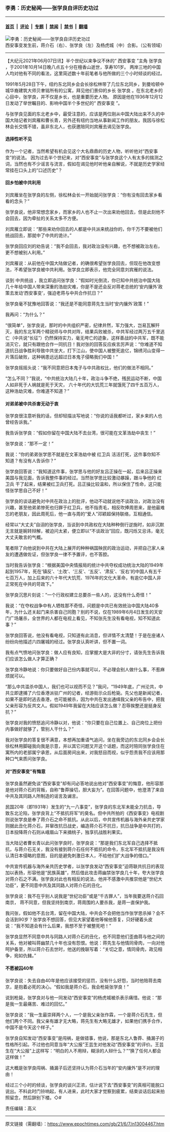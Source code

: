 ### 李勇：历史秘闻——张学良自评历史功过

---

#### [首页](../../../..?n13004467) &nbsp;|&nbsp; [评论](../../../../../epoch-comment?n13004467) &nbsp;|&nbsp; [专题](../../../../../epoch-special?n13004467) &nbsp;|&nbsp; [禁闻](../../../../../epoch-news?n13004467) &nbsp;|&nbsp; [禁书](../../../../../books?n13004467) &nbsp;|&nbsp; [翻墙](https://github.com/gfw-breaker/nogfw/blob/master/README.md?n13004467)


<div><img alt="李勇：历史秘闻——张学良自评历史功过" class="attachment-djy_600_400 size-djy_600_400 wp-post-image" src="https://i.epochtimes.com/assets/uploads/2019/12/Zhang_Xueliang_Yang_Hucheng_and_Chiang_Kai-shek.jpg"/>
<div class="caption">
 西安事变发生前，蒋介石（右）、张学良（左）及杨虎城（中）合影。（公有领域）
</div></div><hr/><div class="post_content" id="artbody" itemprop="articleBody">
 <!-- article content begin -->
 <p>
  【大纪元2021年06月07日讯】半个世纪以来争议不休的“
  <ok href="https://www.epochtimes.com/gb/tag/%E8%A5%BF%E5%AE%89%E4%BA%8B%E5%8F%98.html">
   西安事变
  </ok>
  ”主角
  <ok href="https://www.epochtimes.com/gb/tag/%E5%BC%A0%E5%AD%A6%E8%89%AF.html">
   张学良
  </ok>
  ，于2001年10月14日晚八点五十分在檀香山逝世，享寿101岁。 两岸三地的中国人均对他有不同的看法，这里简述数十年前笔者与他所做的三个小时倾谈的经过。
 </p>
 <p>
  1991年5月28日下午，纽约东北同乡会会长徐松林带了几位东北同乡，到曼哈顿中城华裔建筑大师贝聿铭所有的公寓，拜见他们景仰的乡长
  <ok href="https://www.epochtimes.com/gb/tag/%E5%BC%A0%E5%AD%A6%E8%89%AF.html">
   张学良
  </ok>
  。在东北老乡的心目中，张学良，并不仅是乡长，也是重要历史人物。 原因是他在1936年12月12日发动了举世瞩目的、影响中国半个多世纪的“
  <ok href="https://www.epochtimes.com/gb/tag/%E8%A5%BF%E5%AE%89%E4%BA%8B%E5%8F%98.html">
   西安事变
  </ok>
  ”。
 </p>
 <p>
  与张学良见面的东北老乡中，最受注意的，应该是两位刚从中国大陆出来不久的中国大陆记者刘宾雁和曹长青，另外还有纽约当地从事新闻工作的朋友。我因与徐松林会长交情不错，虽非东北人，也获邀陪同刘宾雁去谒见张学良。
 </p>
 <h4>
  选择性听不见
 </h4>
 <p>
  作为一个记者，当然希望有机会见这个大名鼎鼎的历史人物，听听他对“西安事变”的说法。 因为过去半个世纪来，对“西安事变”与张学良这个人有太多的揣测之词，当然也有不少谣言与流言，假如在谒见他时听他亲自解说，不就是历史学家经常挂在口头上的“口述历史”？
 </p>
 <h4>
  回乡怕被中共利用
 </h4>
 <p>
  刘宾雁坐在张学良的左侧，徐松林会长一开始就问张学良：“你有没有回去家乡看看的念头？”
 </p>
 <p>
  张学良说，他非常想念家乡，而家乡的人也不止一次出来劝他回去，但是此刻他不会回去，因为牵扯的关系太多不方便。
 </p>
 <p>
  刘宾雁立即说：“那些来劝你回去的人都是中共派来统战你的，你千万不要被他们统战回去，那就中了中共的诡计。”
 </p>
 <p>
  张学良回应刘的劝告说：“我不会回去，我对政治没有兴趣，也不想被政治左右，更不想被别人利用。”
 </p>
 <p>
  刘宾雁说：从前他在中国大陆做记者，的确很希望张学良回去，但现在他改变想法，不希望张学良被中共利用。张学良立即表示，他完全同意刘宾雁的说法。
 </p>
 <p>
  谈到
  <ok href="https://www.epochtimes.com/gb/tag/%E4%B8%AD%E5%85%B1%E7%BB%9F%E6%88%98.html">
   中共统战
  </ok>
  ，我立即追问张学良：“假如时光倒流，你已知中共统治中国大陆几十年给中国人带来深重的浩劫灾难，你是不是还会反对蒋老总统的‘安内攘外’政策去发动‘西安事变’，强迫老蒋与中共合作抗日？”
 </p>
 <p>
  张学良毫不犹豫地回答说：“我还是不能同意蒋先生当时‘安内攘外’政策！”
 </p>
 <p>
  我再问：“为什么？”
 </p>
 <p>
  “很简单”，张学良说，那时的中共组织严密，纪律井然，军力强大，岂易瓦解歼灭，我的东北军两个精锐师与中共对阵，结果兵败被杀，中共军经过两万五千里逃亡（中共说“长征”）仍然保持实力，毫无垮亡的迹象，这样善战的中共军，既不能消灭它，就只有跟他合作一同抗日！我对张的回答反应疾言厉声说：“你难道不知道抗日战争胜利导致中共坐大，打下江山，使中国人被整死逾亿，锦绣河山变得一片落后破败，这种祸患远远超过日本鬼子侵略我们中国！”
 </p>
 <p>
  张学良摇摇头说：“我不同意把日本鬼子与中共政权比，他们的做法不相同。”
 </p>
 <p>
  “怎么不同？”我说，“中共统治大陆几十年，政治斗争不绝，残民运动不断，中国人如非死于人祸就是死于天灾， 六十年代的大饥荒三年就饿死了四千五百万人，这种浩劫灾难，你难道不知道？”
 </p>
 <h4>
  对弟弟被中共杀害无动于衷
 </h4>
 <p>
  张学良很注意听我的话，但却轻描淡写地说：“你说的话我都听过，家乡来的人也曾经告诉我。”
 </p>
 <p>
  我告诉张学良：“假如你留在中国大陆不去台湾，很可能在文革浩劫中丧生！”
 </p>
 <p>
  张学良说：“那不一定！”
 </p>
 <p>
  我说：“你的弟弟张学思不就是在文革浩劫中被
  <ok href="https://www.epochtimes.com/gb/tag/%E7%BA%A2%E5%8D%AB%E5%85%B5.html">
   红卫兵
  </ok>
  活活打死，这件事你知不知道？有没有人告诉你？”
 </p>
 <p>
  张学良回答说：“我知道这件事，张学思与他的好友吕正操在一起，后来吕正操来美国与我见面，告诉我整件事的经过。当然张学思比较激动暴躁，跟斗争他的
  <ok href="https://www.epochtimes.com/gb/tag/%E7%BA%A2%E5%8D%AB%E5%85%B5.html">
   红卫兵
  </ok>
  干了起来，结果被红卫兵打死。吕正操比较温和，所以保住了性命，这只能怪张学思自己不好！”
 </p>
 <p>
  张学良的谈话避免对中共在政治上的批评，他动不动就说他不谈政治，对政治没有兴趣，甚至他弟弟惨死也归罪于红卫兵，他不指责毛，相反吹捧周恩来，是他最难忘的老朋友，因此周死后，他一直与周的“爱人”邓颖超保持联络，互相通信。
 </p>
 <p>
  经常以“大丈夫”自诩的张学良，当谈到中共政权在大陆种种倒行逆施时，如非沉默无言就是婉转辩解，被迫问太紧，便立即以“不谈政治”回应，既闪烁又忌讳，毫无大丈夫敢言的气概。
 </p>
 <p>
  笔者除了向他说到中共在大陆上展开的种种祸国殃民的政治运动，并把自己家人亲友的遭遇做佐证，但张学良一律不予置评，也不答腔。
 </p>
 <p>
  当时我告诉张学良：“根据美国中央情报局的统计中共夺权成功统治大陆的1949年起到1957年，死在‘镇反’、‘土改’、‘三反’、‘五反’、‘肃反’、‘反右’的中国人有五千七百万人，加上后来的六十年代大饥荒、1976年的文化大革命，有逾亿中国人非正常死在中共的苛政下。”
 </p>
 <p>
  张学良沉思片刻说：“一个行政权建立总要杀一些人的，这没有什么奇怪！”
 </p>
 <p>
  我说：“在夺权战争中有人牺牲那不奇怪，问题是中共已有效统治中国大陆40多年，为什么还关起门来杀害自己同胞？别的不说，仅在1989年6月4日发生的天安门广场屠杀，全世界的人都在电视上看见，不知张先生没有看电视，知不知道此事？”
 </p>
 <p>
  张学良回答说，他没有看电视，只知道有此消息，但详情不太清楚！于是在座诸人纷纷向他描述六四屠城的经过。张学良认真听讲，但不置一词。
 </p>
 <p>
  我有点气愤地问张学良：做人应有良知，应掌握大是大非的分寸，请张先生告诉我们应该怎么做人才算正确？
 </p>
 <p>
  张学良冷静地说：你只要做好自己份内事就可以，不必理会别人做什么事，不惹麻烦就可以。
 </p>
 <p>
  “那么中共滥杀中国人，我们也可以视而不见？”我问，“1949年底，广州沦共，中共立即逮捕了六位香港派驻广州的记者，经游街示众后枪毙。先父也是新闻记者，如果不是即时逃去香港，也可能被杀，因为中共在发出通缉我父亲的布告中，把我父亲形容为反共文人。假如1949年我留在大陆应该怎么做？忍辱挨整还是挺身反抗？”
 </p>
 <p>
  张学良对我的愤怒追问冷静以对，他说：“你只要在自己位置上、自己岗位上把份内事做好就够了，管别人干什么？”
 </p>
 <p>
  我对张学良的答复很不满意，本想再加重语气追问，坐在我旁边的东北同乡会会长徐松林用脚碰我向我是示意，并以其它问题叉开这个话题，而这时陪同张学良住在寓所内的老部属宁承恩，从后面房间出来，对我怒目而视，似乎怨责我不应该用那种口气来质问张学良。
 </p>
 <h4>
  对“西安事变”有悔意
 </h4>
 <p>
  张学良虽然避免谈“西安事变”却有问必答地说出他对“西安事变”的悔意，他形容那是他对蒋介石的背叛，自称“鲁莽操切，胆大妄为”。在回答问题中，他澄清了来自中共及其同路人所制造的谣言及谰言。
 </p>
 <p>
  民国20年（即1931年）发生的“九一八事变”，张学良的东北军未能全力抗击，导致东北沦陷，张学良背上“不抵抗将军”的臭名。但中共所拍的《西安事变》电视剧则说张学良是奉了蒋介石之命不抵抗。从此以后，中共宣传机器与海外亲共史学家则据此丑化蒋介石，并窜改抗日战史，编造蒋介石不抗日，抗日战争是中共打的，日本投降蒋介石则从峨眉山下来摘桃子，独享抗战胜利果实。
 </p>
 <p>
  当大陆记者曹长青以此问张学良时，张学良说：“那是我们东北军自己选择不抵抗，与蒋介石无关，我没有接到蒋介石任何不抵抗的命令，东北军不抵抗是我没有认清日本侵略的意图，目的是避免刺激日本人，不给他们扩大战争的借口。”
 </p>
 <p>
  中共宣传机器与海外亲共历史学者，以张学良发动“西安事变”迫蒋联共抗日的表现加以表扬，形容他是“民族英雄”，然后借此攻击蒋幽禁张学良几十年，夸大张学良对蒋介石之不满。张学良对此也有相反的说法，他并不感激中共推崇他是“世纪大功臣”，更不同意中共及其同路人对蒋介石的丑化。
 </p>
 <p>
  张学良说：我不在乎别人说我是“世纪功臣”或是“千古罪人”，当年我要送蒋介石回南京， 蒋不同意，但我坚持到南京，蒋周围的人要杀我，是蒋一直保护我。
 </p>
 <p>
  我问张，假如他不去台湾，留在中国大陆，中共会不会把他当作张学思杀掉？会不会活到90岁？张学良不想回答，但见大家望着他等候他答复，只好硬着头皮说：“我不知道会有什么后果，我想不至于被整死吧！”
 </p>
 <p>
  张学良显然不同意中共与同路人对蒋介石的丑化，也不同意他们歪曲蒋与他之间的关系，他对被叫蒋幽禁几十年也没有怨恨。他说：蒋先生与他情同骨肉，一向对他呵护备至，所以蒋介石去世时，他送的挽联写着：“关切之意，情同骨肉，政见相争，宛如仇雠。”
 </p>
 <h4>
  不愿被囚40年
 </h4>
 <p>
  张学良说：失去自由40年是他应该接受的惩罚，没有什么好怨，当时他陪蒋去南京，是抱着必死的决心。“假如我是蒋介石，我会枪毙张学良！”
 </p>
 <p>
  说到枪毙，张学良对与他一同发动“西安事变”的杨虎城被杀表示痛惜。他说：“那是我一生最痛苦、难过的回忆。”
 </p>
 <p>
  张学良说：“我一生最崇拜两个人，一个是我父亲张作霖，一个是蒋介石先生，但他们两个不同。我父亲有雄才无大略，蒋先生有大略无雄才，如果他们携手合作，中国不是今天这个样子。”
 </p>
 <p>
  张学良自知发动“西安事变”是闯祸，是做错事，他说，那是东北人鲁莽、捅漏子的性格所引起。不过他也同意当年“大公报”王芸生对他发动“西安事变”的评价。王芸生在“大公报”上这样写：“明白的人不用辩，糊涂的人辩什么？”“换了任何人都会这样做！”
 </p>
 <p>
  这大概是张学良闯祸、捅漏子后还坚持认为蒋介石当年的“安内攘外”是不对的理由！
 </p>
 <p>
  经过三个小时的倾谈，张学良的谈兴正浓，估计说下去“西安事变”的真相可能脱口说出。不料此时门铃响起，有人进来，此时大家才觉察到疲累，结束谈话后起来拍照留念，然后辞别下楼。◇#
 </p>
 <p>
  责任编辑：高义
 </p>
 <p>
 </p>
 <!-- article content end -->
 <div id="below_article_ad">
 </div>
</div>


---

原文链接（需翻墙）：https://www.epochtimes.com/gb/21/6/7/n13004467.htm